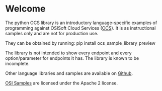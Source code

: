 Welcome
========

The python OCS library is an introductory language-specific examples of programming against OSISoft Cloud Services ([OCS](https://www.osisoft.com/Solutions/OSIsoft-Cloud-Services/)). It is as instructional samples only and are not for production use.



They can be obtained by running: pip install ocs_sample_library_preview




The library is not intended to show every endpoint and every option/parameter for endpoints it has.  The library is known to be incomplete.  



Other language libraries and samples are available on [Github](https://github.com/osisoft/OSI-Samples). 


[OSI Samples](https://github.com/osisoft/OSI-samples) are licensed under the Apache 2 license.
